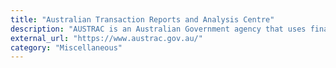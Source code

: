 ```yaml
---
title: "Australian Transaction Reports and Analysis Centre"
description: "AUSTRAC is an Australian Government agency that uses financial intelligence and regulation to disrupt money laundering, terrorism financing and other serious crime."
external_url: "https://www.austrac.gov.au/"
category: "Miscellaneous"
---
```

